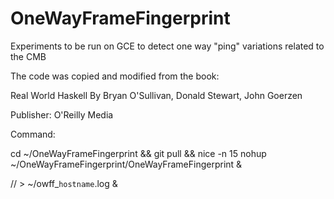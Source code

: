# OneWayFrameFingerprint
Experiments to be run on GCE to detect one way "ping" variations related to the CMB

The code was copied and modified from the book:

Real World Haskell
By Bryan O'Sullivan, Donald Stewart, John Goerzen

Publisher: O'Reilly Media


Command:

cd ~/OneWayFrameFingerprint && git pull && nice -n 15 nohup ~/OneWayFrameFingerprint/OneWayFrameFingerprint &

// > ~/owff_`hostname`.log &
